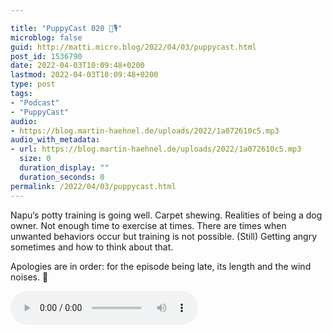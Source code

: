 ```yaml
---

title: "PuppyCast 020 🐶🎙"
microblog: false
guid: http://matti.micro.blog/2022/04/03/puppycast.html
post_id: 1536790
date: 2022-04-03T10:09:48+0200
lastmod: 2022-04-03T10:09:48+0200
type: post
tags:
- "Podcast"
- "PuppyCast"
audio:
- https://blog.martin-haehnel.de/uploads/2022/1a072610c5.mp3
audio_with_metadata:
- url: https://blog.martin-haehnel.de/uploads/2022/1a072610c5.mp3
  size: 0
  duration_display: ""
  duration_seconds: 0
permalink: /2022/04/03/puppycast.html
---
```

Napu‘s potty training is going well. Carpet shewing. Realities of being a dog owner. Not enough time to exercise at times. There are times when unwanted behaviors occur but training is not possible. (Still) Getting angry sometimes and how to think about that.

Apologies are in order: for the episode being late, its length and the wind noises. 🍃

<audio controls="controls" src="https://blog.martin-haehnel.de/uploads/2022/1a072610c5.mp3" preload="metadata" />
